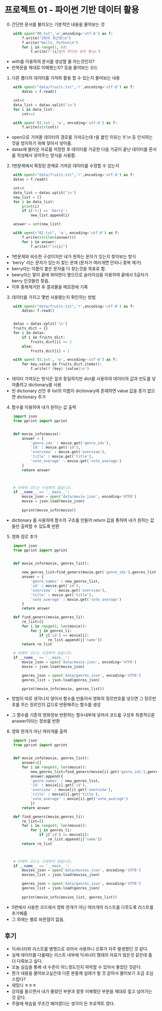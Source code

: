 # 프로젝트 01 - 파이썬 기반 데이터 활용
  00. 간단한 문서를 불러오는 기본적인 내용을 물어보는 것

```python
    with open("00.txt",'w',encoding='utf-8') as f:
        f.write("2회차 최근영\n")
        f.write("Hello, Python\n")
        for i in range(1, 6):
            f.write(f'{i}일차 파이썬 공부 중\n')
```

   - with를 이용하여 문서를 생성할 줄 아는것인지?
   - 반복문을 제대로 이해했는지? 등을 물어보는 코드

  01. 다른 폴더의 데이터를 가져와 활용 할 수 있는지 물어보는 내용

```python
    with open(r"data/fruits.txt",'r',encoding='utf-8') as f:
        datas = f.read()

    cnt=0
    data_list = datas.split('\n')
    for i in data_list:
        cnt+=1

    with open('01.txt', 'w', encoding='utf-8') as f:
        f.write(str(cnt))
```

   - open으로 가져올 데이터의 경로를 가져오는데 r을 붙인 이유는 \f \n 등 인식하는 것을 방지하기 위해 찾아서 넣어줌.
   - datas에 불러온 자료를 저장한 후 데이터를 가공한 다음 가공이 끝난 데이터를 문서를 작성해서 넣어주는 방식을 사용함.


   02. 1번문제에서 확장된 문제로 가져온 데이터를 수정할 수 있는지

```python
    with open(r"data/fruits.txt",'r',encoding='utf-8') as f:
    datas = f.read()

    cnt=0
    data_list = datas.split('\n')
    new_list = []
    for i in data_list:
        print(i)
        if i[-5:] == 'berry':
            new_list.append(i)

    answer = set(new_list)

    with open(r"02.txt", 'w', encoding='utf-8') as f:
        f.write(str(len(answer)))
        for i in answer:
            f.write(f"\n{i}")
```

   - 1번문제와 비슷한 구성이지만 내가 원하는 문자가 있는지 찾아보는 방식
   - 'berry' 라는 문자가 있는지 찾는 문제 (문자가 여러개면 안되니 중복 제거)
   - berry라는 이름이 붙은 문자를 다 찾는것을 목표로 함.
   - beery라는 말이 끝에 와야한다 했으므로 슬라이싱을 이용하여 끝에서 5글자가 berry 인것들만 찾음.
   - 이후 중복제거한 후 결과물을 메모장에 기록

   03. 데이터를 가지고 몇번 사용됐는지 확인하는 방법

```python
    with open(r"data/fruits.txt",'r',encoding='utf-8') as f:
        datas= f.read()


    datas = datas.split('\n')
    fruits_dict = {}
    for i in datas:
        if i in fruits_dict:
            fruits_dict[i] += 1
        else:
            fruits_dict[i] = 1

    with open('03.txt', 'w', encoding='utf-8') as f:
        for key,value in fruits_dict.items():
            f.write(f'{key} {value}\n')

```

   - 데이터 가져오는 방식은 앞과 동일하지만 dict를 사용하여 데이터의 값과 빈도를 넣어줄려고 dictionary를 사용
   - 빈 dictionary 선언 후 list의 이름이 dictionary에 존재하면 value 값을 증가 없으면 dictionary 추가

   04. 함수를 이용하여 내가 원하는 값 출력
```python
    import json
    from pprint import pprint


    def movie_info(movie):
        answer = {
            'genre_ids' : movie.get('genre_ids'),
            'id' : movie.get('id'),
            'overview' : movie.get('overview'),
            'title' : movie.get('title'),
            'vote_average' : movie.get('vote_average')
        }
        return answer
            


    # 아래의 코드는 수정하지 않습니다.
    if __name__ == '__main__':
        movie_json = open('data/movie.json', encoding='UTF8')
        movie = json.load(movie_json)
        
        pprint(movie_info(movie))
```

   - dictionary 를 사용하여 함수의 구조를 만들어 return 값을 통하여 내가 원하는 값들만 출력할 수 있도록 반환

   05. 영화 장르 추가
```python
    import json
    from pprint import pprint


    def movie_info(movie, genres_list):
        
        new_genres_list=find_geners(movie.get('genre_ids'),genres_list)
        answer = {
            'genre_names' : new_genres_list,
            'id' : movie.get('id'),
            'overview' : movie.get('overview'),
            'title' : movie.get('title'),
            'vote_average' : movie.get('vote_average')
        }
        return answer

    def find_geners(movie,genres_li):
        re_list=[]
        for i in range(0, len(movie)):
            for j in genres_li:
                if j['id'] == movie[i]:
                    re_list.append(j['name'])
        return re_list

    # 아래의 코드는 수정하지 않습니다.
    if __name__ == '__main__':
        movie_json = open('data/movie.json', encoding='UTF8')
        movie = json.load(movie_json)

        genres_json = open('data/genres.json', encoding='UTF8')
        genres_list = json.load(genres_json)

        pprint(movie_info(movie, genres_list))
```

   - 방법이 따로 생각나지 않아서 함수를 만들어서 영화의 장르번호를 넣으면 그 장르번호를 무슨 장르인지 값으로 반환해주는 함수를 생성

   - 그 함수를 기존의 영화정보 반환하는 함수내부에 넣어서 코드를 구성후 최종적으론 answer이라는 정보를 반환

   06. 영화 한개가 아닌 여러개를 출력

```python
    import json
    from pprint import pprint


    def movie_info(movie, genres_list):
        answer=[]
        for i in range(0, len(movie)):
            new_genres_list=find_geners(movie[i].get('genre_ids'),genres_list)
            answer.append({
            'genre_names' : new_genres_list,
            'id' : movie[i].get('id'),
            'overview' : movie[i].get('overview'),
            'title' : movie[i].get('title'),
            'vote_average' : movie[i].get('vote_average')
            })
        return answer

    def find_geners(movie,genres_li):
        re_list=[]
        for i in range(0, len(movie)):
            for j in genres_li:
                if j['id'] == movie[i]:
                    re_list.append(j['name'])
        return re_list


            
    # 아래의 코드는 수정하지 않습니다.
    if __name__ == '__main__':
        movies_json = open('data/movies.json', encoding='UTF8')
        movies_list = json.load(movies_json)

        genres_json = open('data/genres.json', encoding='UTF8')
        genres_list = json.load(genres_json)
        
        pprint(movie_info(movies_list, genres_list))
```
   - 5번에서 사용한 코드에서 영화 한개가 아닌 여러개의 리스트를 다루도록 리스트를 추가해줌
   - 그 외에는 별로 바뀐점이 없음.
   

## 후기
  - 딕셔너리와 리스트를 병행으로 섞어서 사용하니 오류가 자주 발생했던 것 같다.
  - 실제 데이터를 다룰때는 리스트 내부에 딕셔너리 형태의 자료가 많은것 같은데 좀 더 다뤄보고 싶다.
  - 오늘 실습을 통해 내 수준이 어느정도인지 파악할 수 있어서 좋았던 것같다.
  - 뭔가 내용을 물어보고싶은데 다른 분들께 실례가 될 것 같아서 물어보기 조금 조심스럽다?
  - 재밌다 ㅎㅎㅎ
  - 강의를 들으면서 내가 몰랐던 부분과 잘못 이해했던 부분을 제대로 짚고 넘어가는 것 같다.
  - 주말에 복습을 무조건 해야겠다는 생각이 든 프로젝트 였다.

 